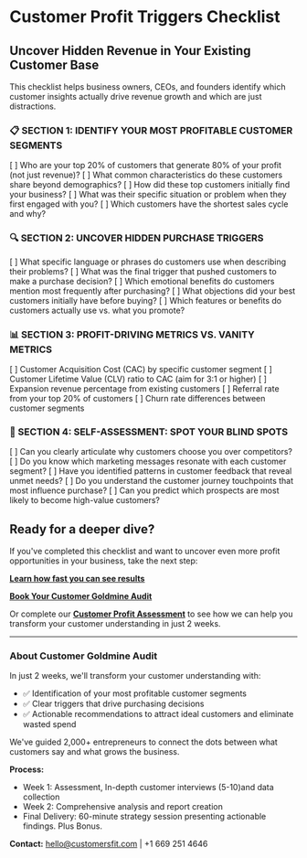# Customer Profit Triggers Checklist

## Uncover Hidden Revenue in Your Existing Customer Base

This checklist helps business owners, CEOs, and founders identify which customer insights actually drive revenue growth and which are just distractions.

### 📋 SECTION 1: IDENTIFY YOUR MOST PROFITABLE CUSTOMER SEGMENTS

 [ ] Who are your top 20% of customers that generate 80% of your profit (not just revenue)?
 [ ] What common characteristics do these customers share beyond demographics?
 [ ] How did these top customers initially find your business?
 [ ] What was their specific situation or problem when they first engaged with you?
 [ ] Which customers have the shortest sales cycle and why?

### 🔍 SECTION 2: UNCOVER HIDDEN PURCHASE TRIGGERS

 [ ] What specific language or phrases do customers use when describing their problems?
 [ ] What was the final trigger that pushed customers to make a purchase decision?
 [ ] Which emotional benefits do customers mention most frequently after purchasing?
 [ ] What objections did your best customers initially have before buying?
 [ ] Which features or benefits do customers actually use vs. what you promote?

### 📊 SECTION 3: PROFIT-DRIVING METRICS VS. VANITY METRICS

 [ ] Customer Acquisition Cost (CAC) by specific customer segment
 [ ] Customer Lifetime Value (CLV) ratio to CAC (aim for 3:1 or higher)
 [ ] Expansion revenue percentage from existing customers
 [ ] Referral rate from your top 20% of customers
 [ ] Churn rate differences between customer segments

### 🔎 SECTION 4: SELF-ASSESSMENT: SPOT YOUR BLIND SPOTS

 [ ] Can you clearly articulate why customers choose you over competitors?
 [ ] Do you know which marketing messages resonate with each customer segment?
 [ ] Have you identified patterns in customer feedback that reveal unmet needs?
 [ ] Do you understand the customer journey touchpoints that most influence purchase?
 [ ] Can you predict which prospects are most likely to become high-value customers?

## Ready for a deeper dive?

If you've completed this checklist and want to uncover even more profit opportunities in your business, take the next step:

[**Learn how fast you can see results**](https://cuscomersfit.com)

[**Book Your Customer Goldmine Audit**](https://calendly.com/patricia-rubio/30min-chat)

Or complete our [**Customer Profit Assessment**](https://forms.gle/YourGoogleFormLink) to see how we can help you transform your customer understanding in just 2 weeks.

---

### About Customer Goldmine Audit

In just 2 weeks, we'll transform your customer understanding with:

- ✅ Identification of your most profitable customer segments
- ✅ Clear triggers that drive purchasing decisions
- ✅ Actionable recommendations to attract ideal customers and eliminate wasted spend

We've guided 2,000+ entrepreneurs to connect the dots between what customers say and what grows the business.

**Process:**
- Week 1: Assessment, In-depth customer interviews (5-10)and data collection
- Week 2: Comprehensive analysis and report creation
- Final Delivery: 60-minute strategy session presenting actionable findings. Plus Bonus.

**Contact:** hello@customersfit.com | +1 669 251 4646
